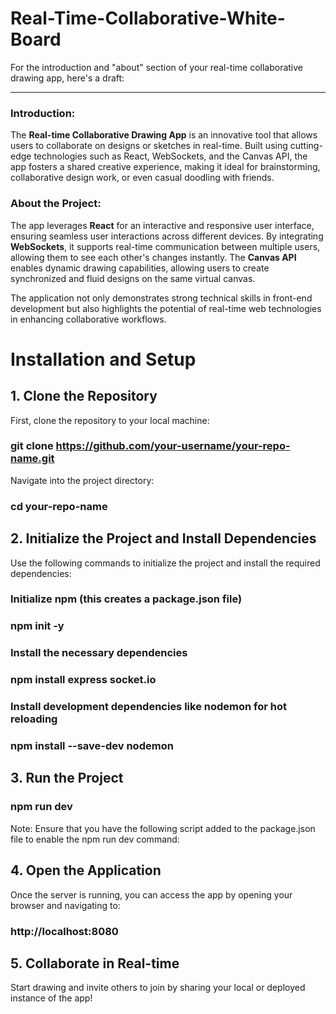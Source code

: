 # Real-Time-Collaborative-White-Board


For the introduction and "about" section of your real-time collaborative drawing app, here's a draft:

---

### Introduction:
The **Real-time Collaborative Drawing App** is an innovative tool that allows users to collaborate on designs or sketches in real-time. Built using cutting-edge technologies such as React, WebSockets, and the Canvas API, the app fosters a shared creative experience, making it ideal for brainstorming, collaborative design work, or even casual doodling with friends.

### About the Project:
The app leverages **React** for an interactive and responsive user interface, ensuring seamless user interactions across different devices. By integrating **WebSockets**, it supports real-time communication between multiple users, allowing them to see each other's changes instantly. The **Canvas API** enables dynamic drawing capabilities, allowing users to create synchronized and fluid designs on the same virtual canvas. 

The application not only demonstrates strong technical skills in front-end development but also highlights the potential of real-time web technologies in enhancing collaborative workflows.

# Installation and Setup
## 1. Clone the Repository
First, clone the repository to your local machine:
### git clone https://github.com/your-username/your-repo-name.git

Navigate into the project directory:
### cd your-repo-name
## 2. Initialize the Project and Install Dependencies
Use the following commands to initialize the project and install the required dependencies:
### Initialize npm (this creates a package.json file)
### npm init -y

### Install the necessary dependencies
### npm install express socket.io

### Install development dependencies like nodemon for hot reloading
### npm install --save-dev nodemon

## 3. Run the Project
### npm run dev
Note: Ensure that you have the following script added to the package.json file to enable the npm run dev command:

## 4. Open the Application
Once the server is running, you can access the app by opening your browser and navigating to:
### http://localhost:8080

## 5. Collaborate in Real-time
Start drawing and invite others to join by sharing your local or deployed instance of the app!
